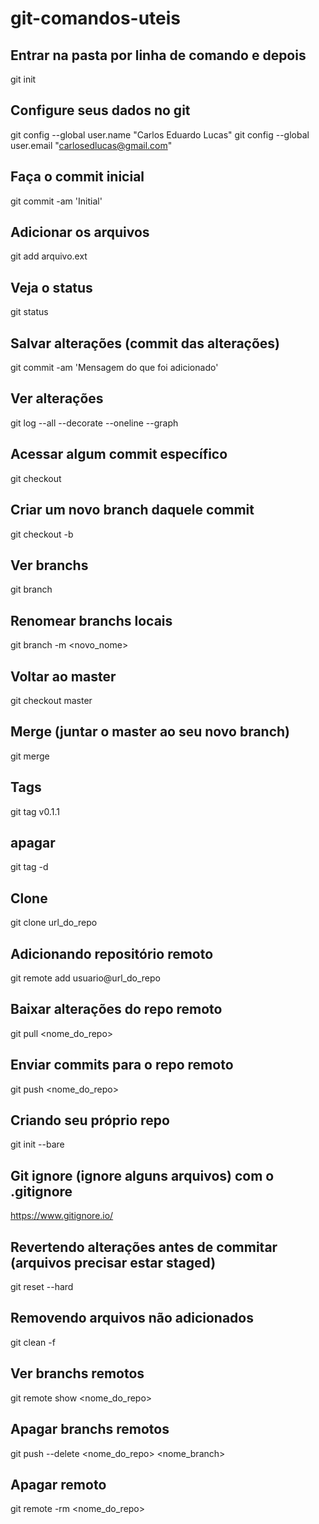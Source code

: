# git-comandos-uteis

## Entrar na pasta por linha de comando e depois
git init

## Configure seus dados no git
git config --global user.name "Carlos Eduardo Lucas"
git config --global user.email "carlosedlucas@gmail.com"

## Faça o commit inicial
git commit -am 'Initial'

## Adicionar os arquivos
git add arquivo.ext

## Veja o status
git status

## Salvar alterações (commit das alterações)
git commit -am 'Mensagem do que foi adicionado'

## Ver alterações
git log --all --decorate --oneline --graph

## Acessar algum commit específico
git checkout <identificador>

## Criar um novo branch daquele commit
git checkout -b <nome>

## Ver branchs
git branch

## Renomear branchs locais
git branch -m <nome> <novo_nome>

## Voltar ao master
git checkout master

## Merge (juntar o master ao seu novo branch)
git merge <nome>

## Tags
git tag v0.1.1
## apagar
git tag -d <nome>

## Clone
git clone url_do_repo

## Adicionando repositório remoto
git remote add <nome> usuario@url_do_repo

## Baixar alterações do repo remoto
git pull <nome_do_repo> <branch>

## Enviar commits para o repo remoto
git push <nome_do_repo> <branch>

## Criando seu próprio repo
git init --bare

## Git ignore (ignore alguns arquivos) com o .gitignore
https://www.gitignore.io/

## Revertendo alterações antes de commitar (arquivos precisar estar staged)
git reset --hard

## Removendo arquivos não adicionados
git clean -f

## Ver branchs remotos
git remote show <nome_do_repo>

## Apagar branchs remotos
git push --delete <nome_do_repo> <nome_branch>

## Apagar remoto
git remote -rm <nome_do_repo>
